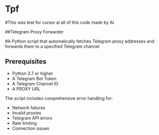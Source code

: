 # Tpf

#This was test for cursor ai all of this code made by AI

##Telegram Proxy Forwarder

#A Python script that automatically fetches Telegram proxy addresses and forwards them to a specified Telegram channel

## Prerequisites
- Python 3.7 or higher
- A Telegram Bot Token
- A Telegram Channel ID
- A PROXY URL

The script includes comprehensive error handling for:
- Network failures
- Invalid proxies
- Telegram API errors
- Rate limiting
- Connection issues
